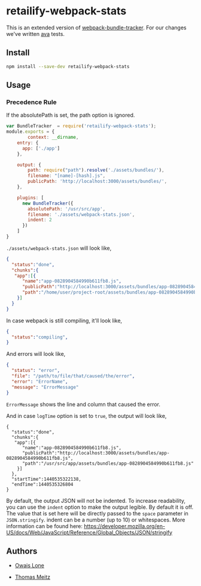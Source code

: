 # retailify-webpack-stats

This is an extended version of [webpack-bundle-tracker](https://github.com/ezhome/webpack-bundle-tracker).
For our changes we've written [ava](https://github.com/avajs/ava) tests.



## Install

```bash
npm install --save-dev retailify-webpack-stats
```

## Usage

### Precedence Rule

If the absolutePath is set, the path option is ignored.

```javascript
var BundleTracker  = require('retailify-webpack-stats');
module.exports = {
        context: __dirname,
    entry: {
      app: ['./app']
    },

    output: {
        path: require("path").resolve('./assets/bundles/'),
        filename: "[name]-[hash].js",
        publicPath: 'http://localhost:3000/assets/bundles/',
    },

    plugins: [
      new BundleTracker({
        absolutePath: '/usr/src/app',
        filename: './assets/webpack-stats.json',
        indent: 2
      })
    ]
}
```

`./assets/webpack-stats.json` will look like,

```json
{
  "status":"done",
  "chunks":{
   "app":[{
      "name":"app-0828904584990b611fb8.js",
      "publicPath":"http://localhost:3000/assets/bundles/app-0828904584990b611fb8.js",
      "path":"/home/user/project-root/assets/bundles/app-0828904584990b611fb8.js"
    }]
  }
}
```

In case webpack is still compiling, it'll look like,


```json
{
  "status":"compiling",
}
```

And errors will look like,
```json
{
  "status": "error",
  "file": "/path/to/file/that/caused/the/error",
  "error": "ErrorName",
  "message": "ErrorMessage"
}
```

`ErrorMessage` shows the line and column that caused the error.



And in case `logTime` option is set to `true`, the output will look like,
```
{
  "status":"done",
  "chunks":{
   "app":[{
      "name":"app-0828904584990b611fb8.js",
      "publicPath":"http://localhost:3000/assets/bundles/app-0828904584990b611fb8.js",
      "path":"/usr/src/app/assets/bundles/app-0828904584990b611fb8.js"
    }]
  },
  "startTime":1440535322138,
  "endTime":1440535326804
}
```

By default, the output JSON will not be indented. To increase readability, you can use the `indent`
option to make the output legible. By default it is off. The value that is set here will be directly
passed to the `space` parameter in `JSON.stringify`. indent can be a number (up to 10) or whitespaces. More information can be found here:
https://developer.mozilla.org/en-US/docs/Web/JavaScript/Reference/Global_Objects/JSON/stringify

## Authors 

* [Owais Lone](https://github.com/owais)

* [Thomas Meitz](https://github.com/retailify)
